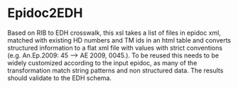 Epidoc2EDH
==========
Based on RIB to EDH crosswalk, this xsl takes a list of files in epidoc xml, matched with existing HD numbers and TM ids in an html table and converts structured information to a flat xml file with values with strict conventions (e.g. An.Ep.2009: 45 --> AE 2009, 0045.). To be reused this needs to be widely customized according to the input epidoc, as many of the transformation match string patterns and non structured data.
The results should validate to the EDH schema.

